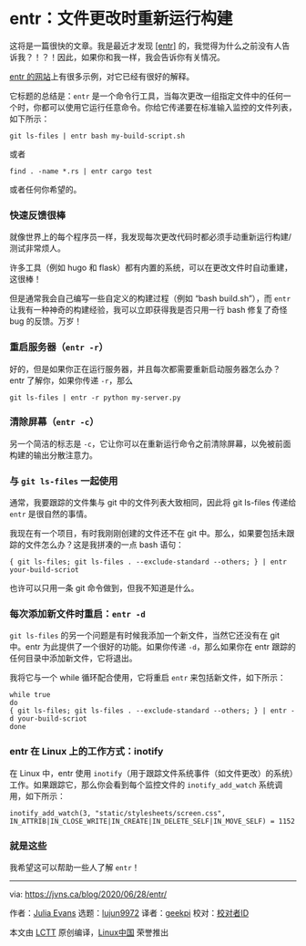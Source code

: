 [#]: collector: (lujun9972)
[#]: translator: (geekpi)
[#]: reviewer: ( )
[#]: publisher: ( )
[#]: url: ( )
[#]: subject: (entr: rerun your build when files change)
[#]: via: (https://jvns.ca/blog/2020/06/28/entr/)
[#]: author: (Julia Evans https://jvns.ca/)

entr：文件更改时重新运行构建
======

这将是一篇很快的文章。我是最近才发现 [[entr]][1] 的，我觉得为什么之前没有人告诉我？！？！因此，如果你和我一样，我会告诉你有关情况。

[entr 的网站][1]上有很多示例，对它已经有很好的解释。

它标题的总结是：`entr` 是一个命令行工具，当每次更改一组指定文件中的任何一个时，你都可以使用它运行任意命令。你给它传递要在标准输入监控的文件列表，如下所示：

```
git ls-files | entr bash my-build-script.sh
```

或者

```
find . -name *.rs | entr cargo test
```

或者任何你希望的。

### 快速反馈很棒

就像世界上的每个程序员一样，我发现每次更改代码时都必须手动重新运行构建/测试非常烦人。

许多工具（例如 hugo 和 flask）都有内置的系统，可以在更改文件时自动重建，这很棒！

但是通常我会自己编写一些自定义的构建过程（例如 “bash build.sh”），而 `entr` 让我有一种神奇的构建经验，我可以立即获得我是否只用一行 bash 修复了奇怪 bug 的反馈。万岁！

### 重启服务器（`entr -r`）

好的，但是如果你正在运行服务器，并且每次都需要重新启动服务器怎么办？ entr 了解你，如果你传递 `-r`，那么

```
git ls-files | entr -r python my-server.py
```

### 清除屏幕（`entr -c`）

另一个简洁的标志是 `-c`，它让你可以在重新运行命令之前清除屏幕，以免被前面构建的输出分散注意力。

### 与 `git ls-files` 一起使用

通常，我要跟踪的文件集与 git 中的文件列表大致相同，因此将 git ls-files 传递给 `entr` 是很自然的事情。

我现在有一个项目，有时我刚刚创建的文件还不在 git 中。那么，如果要包括未跟踪的文件怎么办？这是我拼凑的一点 bash 语句：

```
{ git ls-files; git ls-files . --exclude-standard --others; } | entr your-build-scriot
```

也许可以只用一条 git 命令做到，但我不知道是什么。

### 每次添加新文件时重启：`entr -d`

`git ls-files` 的另一个问题是有时候我添加一个新文件，当然它还没有在 git 中。entr 为此提供了一个很好的功能。如果你传递 `-d`，那么如果你在 entr 跟踪的任何目录中添加新文件，它将退出。

我将它与一个 while 循环配合使用，它将重启 `entr` 来包括新文件，如下所示：

```
while true
do
{ git ls-files; git ls-files . --exclude-standard --others; } | entr -d your-build-scriot
done
```

### entr 在 Linux 上的工作方式：inotify

在 Linux 中，entr 使用 `inotify`（用于跟踪文件系统事件（如文件更改）的系统）工作。如果跟踪它，那么你会看到每个监控文件的 `inotify_add_watch` 系统调用，如下所示：

```
inotify_add_watch(3, "static/stylesheets/screen.css", IN_ATTRIB|IN_CLOSE_WRITE|IN_CREATE|IN_DELETE_SELF|IN_MOVE_SELF) = 1152
```

### 就是这些

我希望这可以帮助一些人了解 `entr`！

--------------------------------------------------------------------------------

via: https://jvns.ca/blog/2020/06/28/entr/

作者：[Julia Evans][a]
选题：[lujun9972][b]
译者：[geekpi](https://github.com/geekpi)
校对：[校对者ID](https://github.com/校对者ID)

本文由 [LCTT](https://github.com/LCTT/TranslateProject) 原创编译，[Linux中国](https://linux.cn/) 荣誉推出

[a]: https://jvns.ca/
[b]: https://github.com/lujun9972
[1]: http://eradman.com/entrproject/
